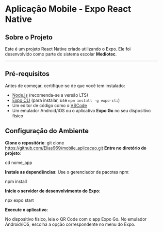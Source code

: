 # **Aplicação Mobile - Expo React Native**

## **Sobre o Projeto**
Este é um projeto React Native criado utilizando o Expo. Ele foi desenvolvido como parte do sistema escolar **Mediotec**.

---

## **Pré-requisitos**
Antes de começar, certifique-se de que você tem instalado:
- [Node.js](https://nodejs.org/) (recomenda-se a versão LTS)
- [Expo CLI](https://expo.dev/tools#cli) (para instalar, use `npm install -g expo-cli`)
- Um editor de código como o [VSCode](https://code.visualstudio.com/)
- Um emulador Android/iOS ou o aplicativo **Expo Go** no seu dispositivo físico

## **Configuração do Ambiente**
 **Clone o repositório**:
   git clone https://github.com/Elias969/mobile_aplicacao.git
**Entre no diretório do projeto**:

cd nome_app

**Instale as dependências**: Use o gerenciador de pacotes npm:

npm install

**Inicie o servidor de desenvolvimento do Expo**:

npx expo start

**Execute o aplicativo**:

No dispositivo físico, leia o QR Code com o app Expo Go.
No emulador Android/iOS, escolha a opção correspondente no menu do Expo.
